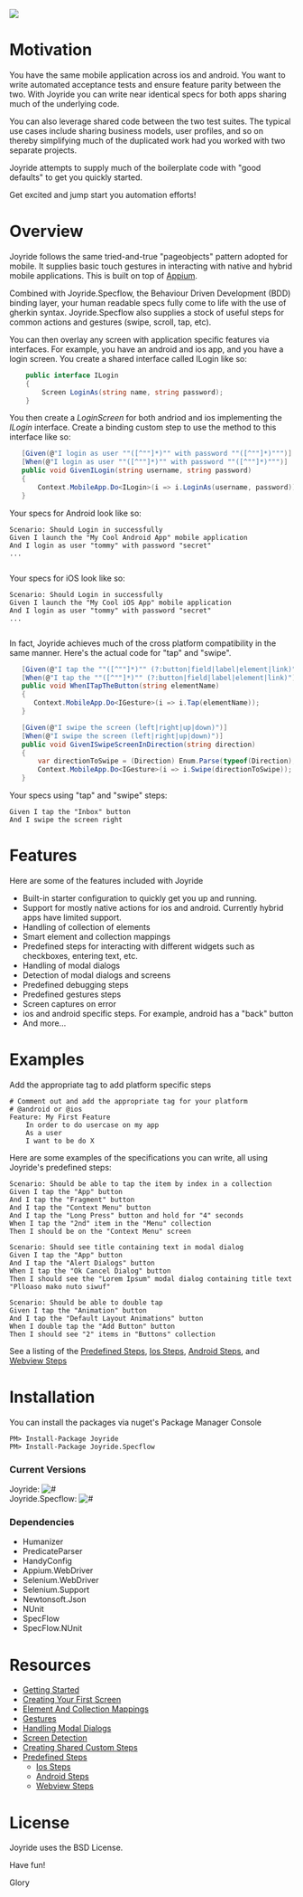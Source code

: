 
![](https://raw.githubusercontent.com/glorylo/Joyride/develop/Assets/images/icon_joyride.png)


# Motivation

You have the same mobile application across ios and android.  You want to write automated acceptance tests and ensure feature parity between the two.  With Joyride you can write near identical specs for both apps sharing much of the underlying code.   

You can also leverage shared code between the two test suites.  The typical use cases include sharing business models, user profiles, and so on thereby simplifying much of the duplicated work had you worked with two separate projects.  

Joyride attempts to supply much of the boilerplate code with "good defaults" to get you quickly started.  

Get excited and jump start you automation efforts!  

# Overview

Joyride follows the same tried-and-true "pageobjects" pattern adopted for mobile.  It supplies basic touch gestures in interacting with native and hybrid mobile applications.  This is built on top of [Appium](http://appium.io). 

Combined with Joyride.Specflow, the Behaviour Driven Development (BDD) binding layer, your human readable specs fully come to life with the use of gherkin syntax.  Joyride.Specflow also supplies a stock of useful steps for common actions and gestures (swipe, scroll, tap, etc).

You can then overlay any screen with application specific features via interfaces.  For example, you have an android and ios app, and you have a login screen.  You create a shared interface called ILogin like so:

```csharp
    public interface ILogin
    {
        Screen LoginAs(string name, string password);
    }
```   

You then create a *LoginScreen* for both andriod and ios implementing the *ILogin* interface.  Create a binding custom step to use the method to this interface like so:

```csharp
   [Given(@"I login as user ""([^""]*)"" with password ""([^""]*)""")]
   [When(@"I login as user ""([^""]*)"" with password ""([^""]*)""")]
   public void GivenILogin(string username, string password)
   {
       Context.MobileApp.Do<ILogin>(i => i.LoginAs(username, password));
   }
```

Your specs for Android look like so:
```gherkin
Scenario: Should Login in successfully 
Given I launch the "My Cool Android App" mobile application
And I login as user "tommy" with password "secret"
...
  
```

Your specs for iOS look like so:

```gherkin
Scenario: Should Login in successfully 
Given I launch the "My Cool iOS App" mobile application
And I login as user "tommy" with password "secret"
...
  
```

In fact, Joyride achieves much of the cross platform compatibility in the same manner.  Here's the actual code for "tap" and "swipe".

```csharp
   [Given(@"I tap the ""([^""]*)"" (?:button|field|label|element|link)")]
   [When(@"I tap the ""([^""]*)"" (?:button|field|label|element|link)")]
   public void WhenITapTheButton(string elementName)
   {
      Context.MobileApp.Do<IGesture>(i => i.Tap(elementName));
   }
```

```csharp
   [Given(@"I swipe the screen (left|right|up|down)")]
   [When(@"I swipe the screen (left|right|up|down)")]
   public void GivenISwipeScreenInDirection(string direction)
   {
       var directionToSwipe = (Direction) Enum.Parse(typeof(Direction), direction, true);
       Context.MobileApp.Do<IGesture>(i => i.Swipe(directionToSwipe));
   }
```

Your specs using "tap" and "swipe" steps:
```gherkin
Given I tap the "Inbox" button
And I swipe the screen right
```


# Features

Here are some of the features included with Joyride

- Built-in starter configuration to quickly get you up and running.
- Support for mostly native actions for ios and android.  Currently hybrid apps have limited support.
- Handling of collection of elements
- Smart element and collection mappings
- Predefined steps for interacting with different widgets such as checkboxes, entering text, etc.
- Handling of modal dialogs
- Detection of modal dialogs and screens
- Predefined debugging steps 
- Predefined gestures steps
- Screen captures on error
- ios and android specific steps.  For example, android has a "back" button
- And more...

# Examples 


Add the appropriate tag to add platform specific steps

```gherkin
# Comment out and add the appropriate tag for your platform
# @android or @ios
Feature: My First Feature
	In order to do usercase on my app
	As a user
	I want to be do X
```

Here are some examples of the specifications you can write, all using Joyride's predefined steps:

```gherkin
Scenario: Should be able to tap the item by index in a collection
Given I tap the "App" button
And I tap the "Fragment" button
And I tap the "Context Menu" button
And I tap the "Long Press" button and hold for "4" seconds
When I tap the "2nd" item in the "Menu" collection
Then I should be on the "Context Menu" screen
```

```gherkin
Scenario: Should see title containing text in modal dialog
Given I tap the "App" button
And I tap the "Alert Dialogs" button
When I tap the "Ok Cancel Dialog" button
Then I should see the "Lorem Ipsum" modal dialog containing title text "Plloaso mako nuto siwuf"

```

```gherkin
Scenario: Should be able to double tap 
Given I tap the "Animation" button
And I tap the "Default Layout Animations" button
When I double tap the "Add Button" button
Then I should see "2" items in "Buttons" collection
```

See a listing of the [Predefined Steps](https://github.com/glorylo/Joyride/blob/develop/docs/PredefinedSteps.md),
[Ios Steps](https://github.com/glorylo/Joyride/blob/develop/docs/IosPredefinedSteps.md), [Android Steps](https://github.com/glorylo/Joyride/blob/develop/docs/AndroidPredefinedSteps.md), and [Webview Steps](https://github.com/glorylo/Joyride/blob/develop/docs/WebviewPredefinedSteps.md) 

# Installation

You can install the packages via nuget's Package Manager Console

```
PM> Install-Package Joyride
PM> Install-Package Joyride.Specflow
```

### Current Versions

Joyride:  ![#](https://img.shields.io/nuget/v/Joyride.svg?style=flat)</div><br/>
Joyride.Specflow:  ![#](https://img.shields.io/nuget/v/Joyride.Specflow.svg?style=flat)</div><br/>

### Dependencies

* Humanizer
* PredicateParser
* HandyConfig
* Appium.WebDriver
* Selenium.WebDriver
* Selenium.Support
* Newtonsoft.Json
* NUnit
* SpecFlow
* SpecFlow.NUnit



# Resources

- [Getting Started](https://github.com/glorylo/Joyride/blob/develop/docs/GettingStarted.md)
- [Creating Your First Screen](https://github.com/glorylo/Joyride/blob/develop/docs/CreatingYourFirstScreen.md)
- [Element And Collection Mappings](https://github.com/glorylo/Joyride/blob/develop/docs/ElementAndCollectionMappings.md)
- [Gestures](https://github.com/glorylo/Joyride/blob/develop/docs/Gestures.md)
- [Handling Modal Dialogs](https://github.com/glorylo/Joyride/blob/develop/docs/HandlingModalDialogs.md)
- [Screen Detection](https://github.com/glorylo/Joyride/blob/develop/docs/ScreenDetection.md) 
- [Creating Shared Custom Steps](https://github.com/glorylo/Joyride/blob/develop/docs/CreatingSharedCustomSteps.md)
- [Predefined Steps](https://github.com/glorylo/Joyride/blob/develop/docs/PredefinedSteps.md)
   - [Ios Steps](https://github.com/glorylo/Joyride/blob/develop/docs/IosPredefinedSteps.md)
   - [Android Steps](https://github.com/glorylo/Joyride/blob/develop/docs/AndroidPredefinedSteps.md)
   - [Webview Steps](https://github.com/glorylo/Joyride/blob/develop/docs/WebviewPredefinedSteps.md)


# License

Joyride uses the BSD License.



Have fun! 

Glory
